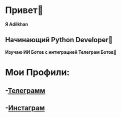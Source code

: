 # Привет👋
 **Я Adilkhan**
## Начинающий Python Developer🐍
**Изучаю ИИ Ботов с интиграцией Телеграм Ботов🤖**
# Мои Профили:
## -[Телеграмм](https://t.me/yerikoov)
## -[Инстаграм](https://instagram.com/yerikoov)
